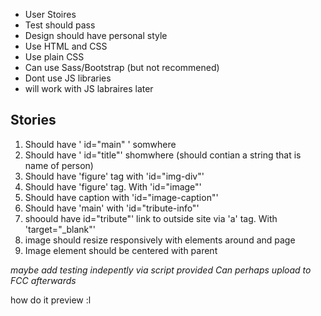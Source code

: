 - User Stoires
- Test should pass
- Design should have personal style 
- Use HTML and CSS
- Use plain CSS
- Can use Sass/Bootstrap (but not recommened)
- Dont use JS libraries 
- will work with JS labraires later

## Stories 

1. Should have ' id="main" ' somwhere
2. Should have ' id="title"' shomwhere (should contian a string that is name of person)
3. Should have 'figure' tag with 'id="img-div"'
4. Should have 'figure' tag. With 'id="image"' 
5. Should have caption with 'id="image-caption"'
6. Should have 'main' with 'id="tribute-info"'
7. shoould have id="tribute"' link to outside site via 'a' tag. With 'target="_blank"'
8. image should resize responsively with elements around and page 
9. Image element should be centered with parent

_maybe add testing indepently via script provided_
_Can perhaps upload to FCC afterwards_



how do it preview :l